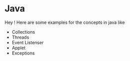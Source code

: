 # Java

Hey !
Here are some examples for the concepts in java like 
* Collections
* Threads
* Event Listenser
* Applet
* Exceptions
